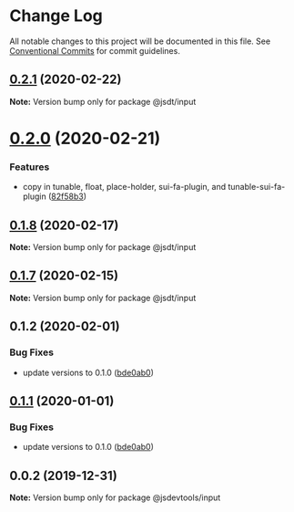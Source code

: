 # Change Log

All notable changes to this project will be documented in this file.
See [Conventional Commits](https://conventionalcommits.org) for commit guidelines.

## [0.2.1](https://github.com/jsdevtools/jsdevtools/compare/@jsdt/input@0.2.0...@jsdt/input@0.2.1) (2020-02-22)

**Note:** Version bump only for package @jsdt/input





# [0.2.0](https://github.com/jsdevtools/jsdevtools/compare/@jsdt/input@0.1.8...@jsdt/input@0.2.0) (2020-02-21)


### Features

* copy in tunable, float, place-holder, sui-fa-plugin, and tunable-sui-fa-plugin ([82f58b3](https://github.com/jsdevtools/jsdevtools/commit/82f58b3c12b87a845e6550180aaf8ea6cc697dcb))





## [0.1.8](https://github.com/jsdevtools/jsdevtools/compare/@jsdt/input@0.1.7...@jsdt/input@0.1.8) (2020-02-17)

**Note:** Version bump only for package @jsdt/input





## [0.1.7](https://github.com/jsdevtools/monorepo-template/compare/@jsdt/input@0.1.2...@jsdt/input@0.1.7) (2020-02-15)

**Note:** Version bump only for package @jsdt/input





## 0.1.2 (2020-02-01)


### Bug Fixes

* update versions to 0.1.0 ([bde0ab0](https://github.com/jsdevtools/monorepo-template/commit/bde0ab0))





## [0.1.1](https://github.com/jsdevtools/monorepo-template/compare/@jsdevtools/input@0.0.2...@jsdevtools/input@0.1.1) (2020-01-01)


### Bug Fixes

* update versions to 0.1.0 ([bde0ab0](https://github.com/jsdevtools/monorepo-template/commit/bde0ab0b8db2f88f37202a18670c7b86efc40453))





## 0.0.2 (2019-12-31)

**Note:** Version bump only for package @jsdevtools/input
